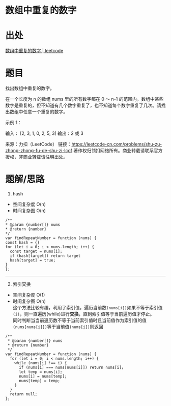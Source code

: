 # 数组中重复的数字

# 出处

[数组中重复的数字 | leetcode](https://leetcode-cn.com/problems/shu-zu-zhong-zhong-fu-de-shu-zi-lcof/)

# 题目

找出数组中重复的数字。

在一个长度为 n 的数组 nums 里的所有数字都在 0 ～ n-1 的范围内。数组中某些数字是重复的，但不知道有几个数字重复了，也不知道每个数字重复了几次。请找出数组中任意一个重复的数字。

示例 1：

输入：
[2, 3, 1, 0, 2, 5, 3]
输出：2 或 3

来源：力扣（LeetCode）
链接：https://leetcode-cn.com/problems/shu-zu-zhong-zhong-fu-de-shu-zi-lcof
著作权归领扣网络所有。商业转载请联系官方授权，非商业转载请注明出处。

# 题解/思路

1. hash

- 空间复杂度 O(n)
- 时间复杂图 O(n)

```
/**
* @param {number[]} nums
* @return {number}
*/
var findRepeatNumber = function (nums) {
const hash = {}
for (let i = 0; i < nums.length; i++) {
  const target = nums[i];
  if (hash[target]) return target
  hash[target] = true;
}
};
```
---
2. 索引交换   
- 空间复杂度 O(1)
- 时间复杂图 O(n)   
这个方法比较有趣，利用了索引值，遍历当前数`(nums[i])`如果不等于索引值`(i)`，则一直遍历(while)进行**交换**，直到索引值等于当前遍历值才停止。    
同时判断当当前遍历数不等于当前索引值时且当前值作为索引值的值`(nums[nums[i]])`等于当前值`(nums[i])`则返回
```
/**
 * @param {number[]} nums
 * @return {number}
 */
var findRepeatNumber = function (nums) {
  for (let i = 0; i < nums.length; i++) {
    while (nums[i] !== i) {
      if (nums[i] === nums[nums[i]]) return nums[i];
      let temp = nums[i];
      nums[i] = nums[temp];
      nums[temp] = temp;
    }
  }
  return null;
};
```